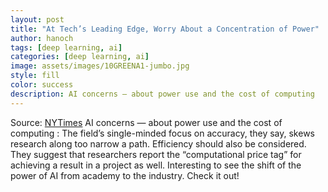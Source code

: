 ```yaml
---
layout: post
title: "At Tech’s Leading Edge, Worry About a Concentration of Power" 
author: hanoch
tags: [deep learning, ai]
categories: [deep learning, ai]
image: assets/images/10GREENA1-jumbo.jpg
style: fill
color: success
description: AI concerns — about power use and the cost of computing
---
```


Source: [NYTimes](hhttps://www.nytimes.com/2019/09/26/technology/ai-computer-expense.html)
AI concerns — about power use and the cost of computing : The field’s single-minded 
focus on accuracy, they say, skews research along too narrow a path.
Efficiency should also be considered. They suggest that researchers report the “computational price tag” for achieving a result in a project as well.
Interesting to see the shift of the power of AI from academy to the industry. Check it out!
